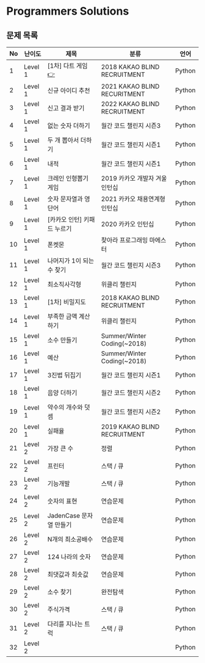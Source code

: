 # Programmers Solutions

## 문제 목록

| No | 난이도 | 제목        | 분류                          | 언어 |
|-|-|-|-|-|
|1  | Level 1 | [1차] 다트 게임 [👉](https://programmers.co.kr/learn/courses/30/lessons/17682) |2018 KAKAO BLIND RECRUITMENT  |Python|
|2  | Level 1 | 신규 아이디 추천            | 2021 KAKAO BLIND RECURITMENT   | Python |
|3  | Level 1 | 신고 결과 받기              | 2022 KAKAO BLIND RECRUITMENT   | Python |
|4  | Level 1 | 없는 숫자 더하기            | 월간 코드 챌린지 시즌3              | Python |
|5  | Level 1 | 두 개 뽑아서 더하기          | 월간 코드 챌린지 시즌1              | Python |
|6  | Level 1 | 내적                     | 월간 코드 챌린지 시즌1              | Python |
|7  | Level 1 | 크레인 인형뽑기 게임         | 2019 카카오 개발자 겨울 인턴십       | Python |
|8  | Level 1 | 숫자 문자열과 영단어         | 2021 카카오 채용연계형 인턴십        | Python |
|9  | Level 1 | [카카오 인턴] 키패드 누르기   | 2020 카카오 인턴십                 | Python |
|10 | Level 1 | 폰켓몬                    | 찾아라 프로그래밍 마에스터           | Python |
|11 | Level 1 | 나머지가 1이 되는 수 찾기     | 월간 코드 챌린지 시즌3              | Python |
|12 | Level 1 | 최소직사각형               | 위클리 챌린지                      | Python |
|13 | Level 1 | [1차] 비밀지도             | 2018 KAKAO BLIND RECRUITMENT   | Python |
|14 | Level 1 | 부족한 금액 계산하기         | 위클리 챌린지                      | Python |
|15 | Level 1 | 소수 만들기                | Summer/Winter Coding(~2018)    | Python |
|16 | Level 1 | 예산                     | Summer/Winter Coding(~2018)    | Python |
|17 | Level 1 | 3진법 뒤집기              | 월간 코드 챌린지 시즌1               | Python |
|18 | Level 1 | 음양 더하기               | 월간 코드 챌린지 시즌2               | Python |
|19 | Level 1 | 약수의 개수와 덧셈          | 월간 코드 챌린지 시즌2               | Python |
|20 | Level 1 | 실패율                   | 2019 KAKAO BLIND RECRUITMENT    | Python |
|21 | Level 2 | 가장 큰 수                | 정렬                             | Python |
|22 | Level 2 | 프린터                   | 스택 / 큐                         | Python |
|23 | Level 2 | 기능개발                  | 스택 / 큐                        | Python |
|24 | Level 2 | 숫자의 표현               | 연습문제                          | Python |
|25 | Level 2 | JadenCase 문자열 만들기    | 연습문제                          | Python | 
|26 | Level 2 | N개의 최소공배수           | 연습문제                          | Python |
|27 | Level 2 | 124 나라의 숫자           | 연습문제                          | Python |
|28 | Level 2 | 최댓값과 최솟값            | 연습문제                           | Python |
|29 | Level 2 | 소수 찾기                | 완전탐색                           | Python |
|30 | Level 2 | 주식가격                 | 스택 / 큐                          | Python |
|31 | Level 2 | 다리를 지나는 트럭         | 스택 / 큐                          | Python |  
|32 | Level 2 |  | | Python |  